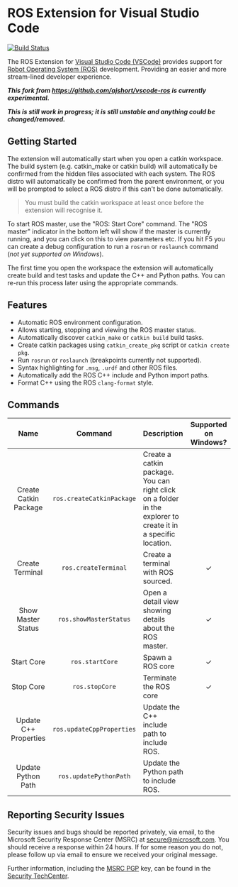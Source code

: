 # ROS Extension for Visual Studio Code

[![Build Status](https://dev.azure.com/kejxu/ROS%20on%20Windows/_apis/build/status/vscode-ros.ci-validation?branchName=master)](https://dev.azure.com/kejxu/ROS%20on%20Windows/_build/latest?definitionId=5&branchName=master)


The ROS Extension for [Visual Studio Code (VSCode)][vscode] provides support for [Robot Operating System (ROS)][ros] development. Providing an easier and more stream-lined developer experience.

***This fork from https://github.com/ajshort/vscode-ros is currently experimental.***

***This is still work in progress; it is still unstable and anything could be changed/removed.***

## Getting Started

The extension will automatically start when you open a catkin workspace.
The build system (e.g. catkin_make or catkin build) will automatically be confirmed from the hidden files associated with
each system.
The ROS distro will automatically be confirmed from the parent environment, or you will be prompted to select a ROS
distro if this can't be done automatically.

> You must build the catkin workspace at least once before the extension will recognise it.

To start ROS master, use the "ROS: Start Core" command. The "ROS master" indicator in the bottom left will show if the
master is currently running, and you can click on this to view parameters etc. If you hit F5 you can create a debug
configuration to run a `rosrun` or `roslaunch` command (*not yet supported on Windows*).

The first time you open the workspace the extension will automatically create build and test tasks and update the
C++ and Python paths. You can re-run this process later using the appropriate commands.

## Features

* Automatic ROS environment configuration.
* Allows starting, stopping and viewing the ROS master status.
* Automatically discover `catkin_make` or `catkin build` build tasks.
* Create catkin packages using `catkin_create_pkg` script or `catkin create pkg`.
* Run `rosrun` or `roslaunch` (breakpoints currently not supported).
* Syntax highlighting for `.msg`, `.urdf` and other ROS files.
* Automatically add the ROS C++ include and Python import paths.
* Format C++ using the ROS `clang-format` style.

## Commands

| Name | Command | Description | Supported on Windows? |
|:---:|:---:|:---|:---:|
| Create Catkin Package | `ros.createCatkinPackage` | Create a catkin package. You can right click on a folder in the explorer to create it in a specific location. | |
| Create Terminal | `ros.createTerminal` | Create a terminal with ROS sourced. | &check; |
| Show Master Status | `ros.showMasterStatus` | Open a detail view showing details about the ROS master. | &check; |
| Start Core | `ros.startCore` | Spawn a ROS core | &check; |
| Stop Core | `ros.stopCore` | Terminate the ROS core | &check; |
| Update C++ Properties | `ros.updateCppProperties` | Update the C++ include path to include ROS. | |
| Update Python Path | `ros.updatePythonPath` | Update the Python path to include ROS. | |

<!-- ## Roadmap -->

## Reporting Security Issues

Security issues and bugs should be reported privately, via email, to the Microsoft Security Response Center (MSRC) at [secure@microsoft.com](mailto:secure@microsoft.com). You should receive a response within 24 hours. If for some reason you do not, please follow up via email to ensure we received your original message.

Further information, including the [MSRC PGP](https://technet.microsoft.com/en-us/security/dn606155) key, can be found in the [Security TechCenter](https://technet.microsoft.com/en-us/security/default).

<!-- ## Data and Telemetry

The ROS Extension for Visual Studio Code collects usage data and sends it to Microsoft to help improve our products and services. Read our [privacy statement](https://privacy.microsoft.com/en-us/privacystatement) to learn more.

This extension respects the `telemetry.enableTelemetry` setting, learn more about [this option](https://code.visualstudio.com/docs/supporting/faq#_how-to-disable-telemetry-reporting). -->


[issues]: https://github.com/ajshort/vscode-ros/issues
[repo]: https://github.com/ajshort/vscode-ros
[ros]: http://ros.org
[vscode]: https://code.visualstudio.com

